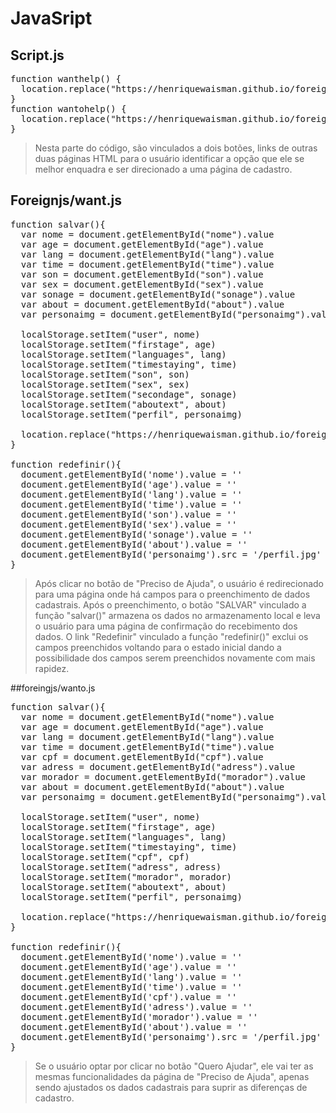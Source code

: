# JavaSript
  
## Script.js

<pre>function wanthelp() {
  location.replace("https://henriquewaisman.github.io/foreignhtml/want.html")
}
function wantohelp() {
  location.replace("https://henriquewaisman.github.io/foreignhtml/wanto.html")
}</pre>

>Nesta parte do código, são vinculados a dois botões, links de outras duas páginas HTML para o usuário identificar a opção que ele se melhor enquadra e ser direcionado a uma página de cadastro.

## Foreignjs/want.js
<pre>function salvar(){
  var nome = document.getElementById("nome").value
  var age = document.getElementById("age").value
  var lang = document.getElementById("lang").value
  var time = document.getElementById("time").value
  var son = document.getElementById("son").value
  var sex = document.getElementById("sex").value
  var sonage = document.getElementById("sonage").value
  var about = document.getElementById("about").value
  var personaimg = document.getElementById("personaimg").value

  localStorage.setItem("user", nome)
  localStorage.setItem("firstage", age)
  localStorage.setItem("languages", lang)
  localStorage.setItem("timestaying", time)
  localStorage.setItem("son", son)
  localStorage.setItem("sex", sex)
  localStorage.setItem("secondage", sonage)
  localStorage.setItem("aboutext", about)
  localStorage.setItem("perfil", personaimg)

  location.replace("https://henriquewaisman.github.io/foreignhtml/lastscreen.html")
}

function redefinir(){
  document.getElementById('nome').value = ''
  document.getElementById('age').value = ''
  document.getElementById('lang').value = ''
  document.getElementById('time').value = ''
  document.getElementById('son').value = ''
  document.getElementById('sex').value = ''
  document.getElementById('sonage').value = ''
  document.getElementById('about').value = ''
  document.getElementById('personaimg').src = '/perfil.jpg'
}</pre>

>Após clicar no botão de "Preciso de Ajuda", o usuário é redirecionado para uma página onde há campos para o preenchimento de dados cadastrais. Após o preenchimento, o botão "SALVAR" vinculado a função "salvar()" armazena os dados no armazenamento local e leva o usuário para uma página de confirmação do recebimento dos dados. O link "Redefinir" vinculado a função "redefinir()" exclui os campos preenchidos voltando para o estado inicial dando a possibilidade dos campos serem preenchidos novamente com mais rapidez.

##foreingjs/wanto.js
<pre>
function salvar(){
  var nome = document.getElementById("nome").value
  var age = document.getElementById("age").value
  var lang = document.getElementById("lang").value
  var time = document.getElementById("time").value
  var cpf = document.getElementById("cpf").value
  var adress = document.getElementById("adress").value
  var morador = document.getElementById("morador").value
  var about = document.getElementById("about").value
  var personaimg = document.getElementById("personaimg").value

  localStorage.setItem("user", nome)
  localStorage.setItem("firstage", age)
  localStorage.setItem("languages", lang)
  localStorage.setItem("timestaying", time)
  localStorage.setItem("cpf", cpf)
  localStorage.setItem("adress", adress)
  localStorage.setItem("morador", morador)
  localStorage.setItem("aboutext", about)
  localStorage.setItem("perfil", personaimg)

  location.replace("https://henriquewaisman.github.io/foreignhtml/lastscreen.html")
}

function redefinir(){
  document.getElementById('nome').value = ''
  document.getElementById('age').value = ''
  document.getElementById('lang').value = ''
  document.getElementById('time').value = ''
  document.getElementById('cpf').value = ''
  document.getElementById('adress').value = ''
  document.getElementById('morador').value = ''
  document.getElementById('about').value = ''
  document.getElementById('personaimg').src = '/perfil.jpg'
}
</pre>

>Se o usuário optar por clicar no botão "Quero Ajudar", ele vai ter as mesmas funcionalidades da página de "Preciso de Ajuda", apenas sendo ajustados os dados cadastrais para suprir as diferenças de cadastro.
